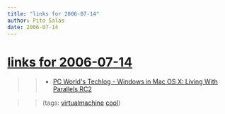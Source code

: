 ```yaml
---
title: "links for 2006-07-14"
author: Pito Salas
date: 2006-07-14
---
```

# [links for 2006-07-14](None)



>>

>>   * [PC World's Techlog - Windows in Mac OS X: Living With Parallels
RC2](<http://blogs.pcworld.com/techlog/archives/002198.html>)

>>

>> (tags: [virtualmachine](<http://del.icio.us/pitosalas/virtualmachine>)
[cool](<http://del.icio.us/pitosalas/cool>))

>>

>>


